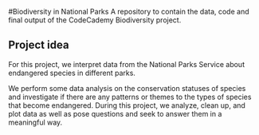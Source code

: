#Biodiversity in National Parks
A repository to contain the data, code and final output of the CodeCademy Biodiversity project.

## Project idea
For this project, we interpret data from the National Parks Service about endangered species in different parks.

We perform some data analysis on the conservation statuses of species and investigate if there are any patterns or themes to the types of species that become endangered. 
During this project, we analyze, clean up, and plot data as well as pose questions and seek to answer them in a meaningful way.